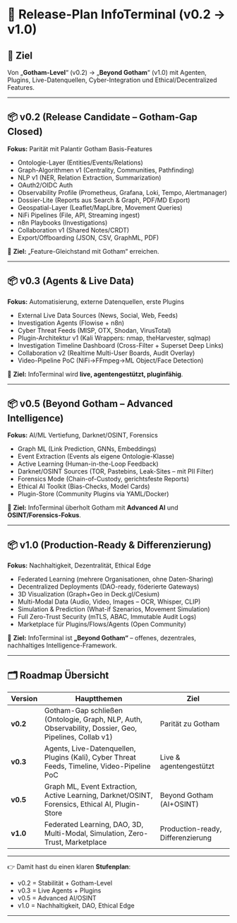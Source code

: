 # 🚀 Release-Plan InfoTerminal (v0.2 → v1.0)

## 🎯 Ziel

Von „**Gotham-Level**“ (v0.2) → „**Beyond Gotham**“ (v1.0) mit Agenten, Plugins, Live-Datenquellen, Cyber-Integration und Ethical/Decentralized Features.

---

## 📦 v0.2 (Release Candidate – Gotham-Gap Closed)

**Fokus:** Parität mit Palantir Gotham Basis-Features

- Ontologie-Layer (Entities/Events/Relations)
- Graph-Algorithmen v1 (Centrality, Communities, Pathfinding)
- NLP v1 (NER, Relation Extraction, Summarization)
- OAuth2/OIDC Auth
- Observability Profile (Prometheus, Grafana, Loki, Tempo, Alertmanager)
- Dossier-Lite (Reports aus Search & Graph, PDF/MD Export)
- Geospatial-Layer (Leaflet/MapLibre, Movement Queries)
- NiFi Pipelines (File, API, Streaming ingest)
- n8n Playbooks (Investigations)
- Collaboration v1 (Shared Notes/CRDT)
- Export/Offboarding (JSON, CSV, GraphML, PDF)

📌 **Ziel:** „Feature-Gleichstand mit Gotham“ erreichen.

---

## 📦 v0.3 (Agents & Live Data)

**Fokus:** Automatisierung, externe Datenquellen, erste Plugins

- External Live Data Sources (News, Social, Web, Feeds)
- Investigation Agents (Flowise + n8n)
- Cyber Threat Feeds (MISP, OTX, Shodan, VirusTotal)
- Plugin-Architektur v1 (Kali Wrappers: nmap, theHarvester, sqlmap)
- Investigation Timeline Dashboard (Cross-Filter + Superset Deep Links)
- Collaboration v2 (Realtime Multi-User Boards, Audit Overlay)
- Video-Pipeline PoC (NiFi→FFmpeg→ML Object/Face Detection)

📌 **Ziel:** InfoTerminal wird **live, agentengestützt, pluginfähig**.

---

## 📦 v0.5 (Beyond Gotham – Advanced Intelligence)

**Fokus:** AI/ML Vertiefung, Darknet/OSINT, Forensics

- Graph ML (Link Prediction, GNNs, Embeddings)
- Event Extraction (Events als eigene Ontologie-Klasse)
- Active Learning (Human-in-the-Loop Feedback)
- Darknet/OSINT Sources (TOR, Pastebins, Leak-Sites – mit PII Filter)
- Forensics Mode (Chain-of-Custody, gerichtsfeste Reports)
- Ethical AI Toolkit (Bias-Checks, Model Cards)
- Plugin-Store (Community Plugins via YAML/Docker)

📌 **Ziel:** InfoTerminal überholt Gotham mit **Advanced AI** und **OSINT/Forensics-Fokus**.

---

## 📦 v1.0 (Production-Ready & Differenzierung)

**Fokus:** Nachhaltigkeit, Dezentralität, Ethical Edge

- Federated Learning (mehrere Organisationen, ohne Daten-Sharing)
- Decentralized Deployments (DAO-ready, föderierte Gateways)
- 3D Visualization (Graph+Geo in Deck.gl/Cesium)
- Multi-Modal Data (Audio, Video, Images – OCR, Whisper, CLIP)
- Simulation & Prediction (What-if Szenarios, Movement Simulation)
- Full Zero-Trust Security (mTLS, ABAC, Immutable Audit Logs)
- Marketplace für Plugins/Flows/Agents (Open Community)

📌 **Ziel:** InfoTerminal ist **„Beyond Gotham“** – offenes, dezentrales, nachhaltiges Intelligence-Framework.

---

## 🗂 Roadmap Übersicht

| Version  | Hauptthemen                                                                                           | Ziel                              |
| -------- | ----------------------------------------------------------------------------------------------------- | --------------------------------- |
| **v0.2** | Gotham-Gap schließen (Ontologie, Graph, NLP, Auth, Observability, Dossier, Geo, Pipelines, Collab v1) | Parität zu Gotham                 |
| **v0.3** | Agents, Live-Datenquellen, Plugins (Kali), Cyber Threat Feeds, Timeline, Video-Pipeline PoC           | Live & agentengestützt            |
| **v0.5** | Graph ML, Event Extraction, Active Learning, Darknet/OSINT, Forensics, Ethical AI, Plugin-Store       | Beyond Gotham (AI+OSINT)          |
| **v1.0** | Federated Learning, DAO, 3D, Multi-Modal, Simulation, Zero-Trust, Marketplace                         | Production-ready, Differenzierung |

---

👉 Damit hast du einen klaren **Stufenplan**:

- v0.2 = Stabilität + Gotham-Level
- v0.3 = Live Agents + Plugins
- v0.5 = Advanced AI/OSINT
- v1.0 = Nachhaltigkeit, DAO, Ethical Edge

---
